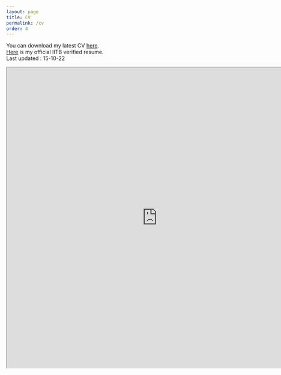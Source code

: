 ```yaml
---
layout: page
title: CV
permalink: /cv
order: 4
---
```


You can download my latest CV [here](/files/cv_09_10_2022.pdf).  
[Here](/files/cv_iitb.pdf) is my official IITB verified resume.   
Last updated : 15-10-22  


<iframe src="https://patel-shivam.github.io/files/Shivam_Patel_CV_Extended.pdf" width="800" height="800">
</iframe>

